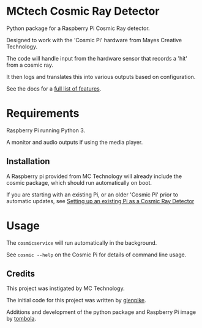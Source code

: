# MCtech Cosmic Ray Detector

Python package for a Raspberry Pi Cosmic Ray detector.

Designed to work with the 'Cosmic Pi' hardware from Mayes Creative Technology.

The code will handle input from the hardware sensor that records a 'hit' from a cosmic ray.

It then logs and translates this into various outputs based on configuration.

See the docs for a [full list of features](docs/features.md).

# Requirements

Raspberry Pi running Python 3.

A monitor and audio outputs if using the media player.

## Installation

A Raspberry pi provided from MC Technology will already include the cosmic
package, which should run automatically on boot.

If you are starting with an existing Pi, or an older 'Cosmic Pi'  prior to
automatic updates, see [Setting up an existing Pi as a Cosmic Ray Detector](docs/setup_existing_pi.md)

# Usage

The `cosmicservice` will run automatically in the background.

See `cosmic --help` on the Cosmic Pi for details of command line usage.

## Credits

This project was instigated by MC Technology.

The initial code for this project was written by [glenpike](https://github.com/glenpike).

Additions and development of the python package and Raspberry Pi image by
[tombola](https://github.com/tombola).

[license]: https://github.com/MC-Technology/mctech-crd/blob/main/LICENSE
[hypermodern python cookiecutter]: https://github.com/cjolowicz/cookiecutter-hypermodern-python